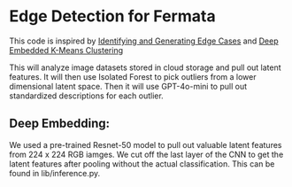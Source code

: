 # Edge Detection for Fermata
This code is inspired by [Identifying and Generating Edge Cases](https://dl.acm.org/doi/pdf/10.1145/3665451.3665529) and [Deep Embedded K-Means Clustering](https://ieeexplore.ieee.org/document/9680003)

This will analyze image datasets stored in cloud storage and pull out latent features. It will then use Isolated Forest to pick outliers from a lower dimensional latent space. Then it will use GPT-4o-mini to pull out standardized descriptions for each outlier.

## Deep Embedding:
We used a pre-trained Resnet-50 model to pull out valuable latent features from 224 x 224 RGB iamges. We cut off the last layer of the CNN to get the latent features after pooling without the actual classification. This can be found in lib/inference.py.